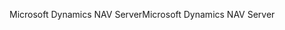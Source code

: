 <span data-ttu-id="abbf1-101">Microsoft Dynamics NAV Server</span><span class="sxs-lookup"><span data-stu-id="abbf1-101">Microsoft Dynamics NAV Server</span></span>